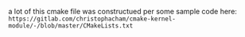 a lot of this cmake file was constructued per some sample code here:
`https://gitlab.com/christophacham/cmake-kernel-module/-/blob/master/CMakeLists.txt`